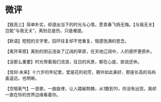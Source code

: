 # 微评

【致高三】简单朴实，却道出当下的时光与心情，愿青春飞扬无悔。【与我无关】岂能“与我无关”，离别总是伤，只是难提。 

【默语】短短的文字里，回环往复却不觉重复，情感饱满的思念。 

【离开草原】离别的阴云渲染了辽阔的草原，在天地辽阔中，人的感怀更质朴。 

【没那么重要】时光带着我们流浪，往日的风景，都在心底，欲说还休。 

【信仰·未来】十六岁的年纪里，爱是花的初芳，期许如此美好，那座长高的岛屿虽遥远，也明晰。 

【空瓶氧气】一首歌，一曲旋律，让人踏破荆棘，从1数到10，你没有出现，我却一直在你的世界边缘看着你。